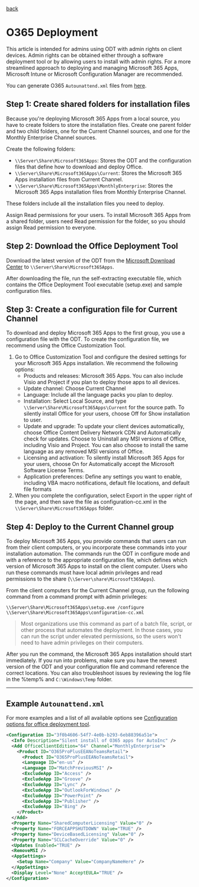 [back](./README.md)

# O365 Deployment

This article is intended for admins using ODT with admin rights on client devices. Admin rights can be obtained either through a software deployment tool or by allowing users to install with admin rights. For a more streamlined approach to deploying and managing Microsoft 365 Apps, Microsoft Intune or Microsoft Configuration Manager are recommended. 

You can generate O365 `Autounattend.xml` files from [here](https://config.office.com/deploymentsettings).

## Step 1: Create shared folders for installation files

Because you're deploying Microsoft 365 Apps from a local source, you have to create folders to store the installation files. Create one parent folder and two child folders, one for the Current Channel sources, and one for the Monthly Enterprise Channel sources.

Create the following folders:
- `\\Server\Share\Microsoft365Apps`: Stores the ODT and the configuration files that define how to download and deploy Office.
- `\\Server\Share\Microsoft365Apps\Current`: Stores the Microsoft 365 Apps installation files from Current Channel.
- `\\Server\Share\Microsoft365Apps\MonthlyEnterprise`: Stores the Microsoft 365 Apps installation files from Monthly Enterprise Channel.

These folders include all the installation files you need to deploy.

Assign Read permissions for your users. To install Microsoft 365 Apps from a shared folder, users need Read permission for the folder, so you should assign Read permission to everyone.

## Step 2: Download the Office Deployment Tool

Download the latest version of the ODT from the [Microsoft Download Center](https://www.microsoft.com/download/details.aspx?id=49117) to `\\Server\Share\Microsoft365Apps`.

After downloading the file, run the self-extracting executable file, which contains the Office Deployment Tool executable (setup.exe) and sample configuration files.

## Step 3: Create a configuration file for Current Channel

To download and deploy Microsoft 365 Apps to the first group, you use a configuration file with the ODT. To create the configuration file, we recommend using the Office Customization Tool.

1. Go to Office Customization Tool and configure the desired settings for your Microsoft 365 Apps installation. We recommend the following options:  
   - Products and releases: Microsoft 365 Apps. You can also include Visio and Project if you plan to deploy those apps to all devices.
   - Update channel: Choose Current Channel
   - Language: Include all the language packs you plan to deploy.
   - Installation: Select Local Source, and type `\\Server\Share\Microsoft365Apps\Current` for the source path. To silently install Office for your users, choose Off for Show installation to user.
   - Update and upgrade: To update your client devices automatically, choose Office Content Delivery Network CDN and Automatically check for updates. Choose to Uninstall any MSI versions of Office, including Visio and Project. You can also choose to install the same language as any removed MSI versions of Office.
   - Licensing and activation: To silently install Microsoft 365 Apps for your users, choose On for Automatically accept the Microsoft Software License Terms.
   - Application preferences: Define any settings you want to enable, including VBA macro notifications, default file locations, and default file formats
2. When you complete the configuration, select Export in the upper right of the page, and then save the file as configuration-cc.xml in the `\\Server\Share\Microsoft365Apps` folder.

## Step 4: Deploy to the Current Channel group

To deploy Microsoft 365 Apps, you provide commands that users can run from their client computers, or you incorporate these commands into your installation automation. The commands run the ODT in configure mode and with a reference to the appropriate configuration file, which defines which version of Microsoft 365 Apps to install on the client computer. Users who run these commands must have local admin privileges and read permissions to the share (`\\Server\share\Microsoft365Apps`).

From the client computers for the Current Channel group, run the following command from a command prompt with admin privileges:

`\\Server\Share\Microsoft365Apps\setup.exe /configure`
`\\Server\Share\Microsoft365Apps\configuration-cc.xml`

> Most organizations use this command as part of a batch file, script, or other process that automates the deployment. In those cases, you can run the script under elevated permissions, so the users won't need to have admin privileges on their computers.

After you run the command, the Microsoft 365 Apps installation should start immediately. If you run into problems, make sure you have the newest version of the ODT and your configuration file and command reference the correct locations. You can also troubleshoot issues by reviewing the log file in the %temp% and `C:\Windows\Temp` folder.

---

## Example `Autounattend.xml`

For more examples and a list of all available options see [Configuration options for office deployment tool](https://learn.microsoft.com/en-us/microsoft-365-apps/deploy/office-deployment-tool-configuration-options).  

```xml
<Configuration ID="3f0b4606-54f7-4e0b-b293-6eb88396a51e">
  <Info Description="Silent install of O365 apps for AutoInc" />
  <Add OfficeClientEdition="64" Channel="MonthlyEnterprise">
    <Product ID="O365ProPlusEEANoTeamsRetail">
      <Product ID="O365ProPlusEEANoTeamsRetail">
      <Language ID="en-us" />
      <Language ID="MatchPreviousMSI" />
      <ExcludeApp ID="Access" />
      <ExcludeApp ID="Groove" />
      <ExcludeApp ID="Lync" />
      <ExcludeApp ID="OutlookForWindows" />
      <ExcludeApp ID="PowerPoint" />
      <ExcludeApp ID="Publisher" />
      <ExcludeApp ID="Bing" />
    </Product>
  </Add>
  <Property Name="SharedComputerLicensing" Value="0" />
  <Property Name="FORCEAPPSHUTDOWN" Value="TRUE" />
  <Property Name="DeviceBasedLicensing" Value="0" />
  <Property Name="SCLCacheOverride" Value="0" />
  <Updates Enabled="TRUE" />
  <RemoveMSI />
  <AppSettings>
    <Setup Name="Company" Value="CompanyNameHere" />
  </AppSettings>
  <Display Level="None" AcceptEULA="TRUE" />
</Configuration>
```